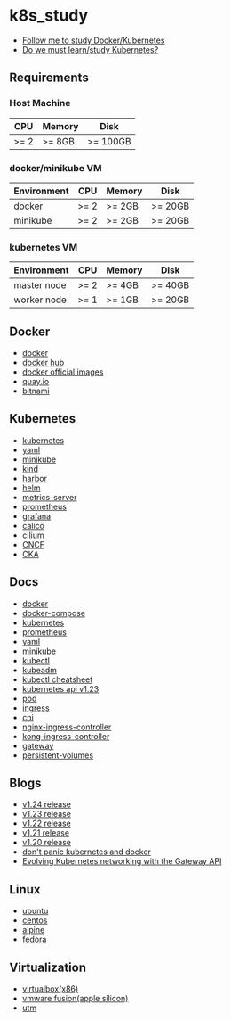 # k8s_study
* [Follow me to study Docker/Kubernetes](https://time.geekbang.org/column/intro/100114501)
* [Do we must learn/study Kubernetes?](https://www.bilibili.com/video/BV13t4y1a7vN)

## Requirements

### Host Machine
| CPU  | Memory | Disk
| -----|--------|-----
| >= 2 | >= 8GB | >= 100GB

### docker/minikube VM
Environment | CPU | Memory | Disk
------------|---- |--------|-----
docker      | >= 2| >= 2GB | >= 20GB
minikube    | >= 2| >= 2GB | >= 20GB

### kubernetes VM
Environment | CPU | Memory | Disk
------------|---- |--------|-----
master node | >= 2| >= 4GB | >= 40GB
worker node | >= 1| >= 1GB | >= 20GB


## Docker

* [docker](https://www.docker.com/)
* [docker hub](https://hub.docker.com/)
* [docker official images](https://github.com/docker-library/official-images)
* [quay.io](https://quay.io/)
* [bitnami](https://bitnami.com/)


## Kubernetes

* [kubernetes](https://kubernetes.io/zh/)
* [yaml](https://yaml.org/)
* [minikube](https://minikube.sigs.k8s.io/)
* [kind](https://kind.sigs.k8s.io/)
* [harbor](https://goharbor.io/)
* [helm](https://helm.sh/)
* [metrics-server](https://github.com/kubernetes-sigs/metrics-server)
* [prometheus](https://prometheus.io/)
* [grafana](https://grafana.com/)
* [calico](https://www.tigera.io/project-calico/)
* [cilium](https://cilium.io/)
* [CNCF](https://www.cncf.io/)
* [CKA](https://www.cncf.io/certification/cka/)


## Docs

* [docker](https://docs.docker.com/)
* [docker-compose](https://docs.docker.com/compose/)
* [kubernetes](https://kubernetes.io/zh/docs/home/)
* [prometheus](https://prometheus.io/docs/)
* [yaml](https://yaml.org/spec/1.2.2/)
* [minikube](https://kubernetes.io/zh/docs/tutorials/hello-minikube/)
* [kubectl](https://kubernetes.io/zh/docs/reference/kubectl/overview/)
* [kubeadm](https://kubernetes.io/zh/docs/reference/setup-tools/kubeadm/)
* [kubectl cheatsheet](https://kubernetes.io/zh/docs/reference/kubectl/cheatsheet/)
* [kubernetes api v1.23](https://kubernetes.io/docs/reference/generated/kubernetes-api/v1.23/)
* [pod](https://kubernetes.io/zh/docs/concepts/workloads/pods/)
* [ingress](https://kubernetes.io/zh/docs/concepts/services-networking/ingress/)
* [cni](https://github.com/containernetworking/cni)
* [nginx-ingress-controller](https://docs.nginx.com/nginx-ingress-controller/)
* [kong-ingress-controller](https://docs.konghq.com/kubernetes-ingress-controller/)
* [gateway](https://gateway-api.sigs.k8s.io/)
* [persistent-volumes](https://kubernetes.io/zh/docs/concepts/storage/persistent-volumes/)

## Blogs

* [v1.24 release](https://kubernetes.io/blog/2022/05/03/kubernetes-1-24-release-announcement/)
* [v1.23 release](https://kubernetes.io/blog/2021/12/07/kubernetes-1-23-release-announcement/)
* [v1.22 release](https://kubernetes.io/blog/2021/08/04/kubernetes-1-22-release-announcement/)
* [v1.21 release](https://kubernetes.io/blog/2021/04/08/kubernetes-1-21-release-announcement/)
* [v1.20 release](https://kubernetes.io/blog/2020/12/08/kubernetes-1-20-release-announcement/)
* [don't panic kubernetes and docker](https://kubernetes.io/blog/2020/12/02/dont-panic-kubernetes-and-docker/)
* [Evolving Kubernetes networking with the Gateway API](https://kubernetes.io/blog/2021/04/22/evolving-kubernetes-networking-with-the-gateway-api/)

## Linux

* [ubuntu](https://ubuntu.com/)
* [centos](https://www.centos.org/)
* [alpine](https://alpinelinux.org/)
* [fedora](https://getfedora.org/)

## Virtualization

* [virtualbox(x86)](https://www.virtualbox.org/)
* [vmware fusion(apple silicon)](https://communities.vmware.com/t5/Fusion-for-Apple-Silicon-Tech/ct-p/3022)
* [utm](https://mac.getutm.app/)
